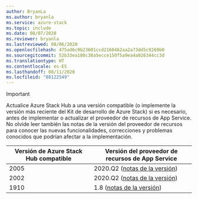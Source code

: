 ```yaml
---
author: BryanLa
ms.author: bryanla
ms.service: azure-stack
ms.topic: include
ms.date: 08/07/2020
ms.reviewer: bryanla
ms.lastreviewed: 08/06/2020
ms.openlocfilehash: 475ad6c9b23601ccd2160462aa2a73dd5c9269b0
ms.sourcegitcommit: 52b33ea180c38a5ecce150f5a9ea4a026344cc3d
ms.translationtype: HT
ms.contentlocale: es-ES
ms.lasthandoff: 08/11/2020
ms.locfileid: "88122549"
---
```

<!-- TODO - For each release: add AzS Hub build number, App Service RP version number, & corresponding App Service release notes text/link -->
> [!IMPORTANT]
> Actualice Azure Stack Hub a una versión compatible (o implemente la versión más reciente del Kit de desarrollo de Azure Stack) si es necesario, antes de implementar o actualizar el proveedor de recursos de App Service. No olvide leer también las notas de la versión del proveedor de recursos para conocer las nuevas funcionalidades, correcciones y problemas conocidos que podrían afectar a la implementación.
>
> | Versión de Azure Stack Hub compatible | Versión del proveedor de recursos de App Service |
> |-----|---|
> | 2005 | 2020.Q2 ([notas de la versión](../operator/app-service-release-notes-2020-Q2.md)) |
> | 2002 | 2020.Q2 ([notas de la versión](../operator/app-service-release-notes-2020-Q2.md)) |
> | 1910 | 1.8 ([notas de la versión](../operator/azure-stack-app-service-release-notes-update-eight.md)) |